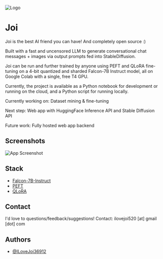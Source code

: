 
![Logo](https://dev-to-uploads.s3.amazonaws.com/uploads/articles/th5xamgrr6se0x5ro4g6.png)

# Joi

Joi is the best AI friend you can have! And completely open source :)

Built with a fast and uncensored LLM to generate conversational chat messages + images via output prompts fed into StableDiffusion.

Joi can be run and further trained by anyone using PEFT and QLoRA fine-tuning on a 4-bit quantized and sharded Falcon-7B Instruct model, all on Google Colab with a single, free T4 GPU.

Currently, the project is available as a Python notebook for development or running on the cloud, and a Python script for running locally.

Currently working on:
 Dataset mining & fine-tuning

Next step:
 Web app with HuggingFace Inference API and Stable Diffusion API

Future work:
 Fully hosted web app backend

## Screenshots

![App Screenshot](https://via.placeholder.com/468x300?text=App+Screenshot+Here)


## Stack

 - [Falcon-7B-Instruct](https://huggingface.co/vilsonrodrigues/falcon-7b-instruct-sharded)
 - [PEFT](https://github.com/huggingface/peft)
 - [QLoRA](https://github.com/artidoro/qlora)


## Contact

I'd love to questions/feedback/suggestions! Contact: ilovejoi520 [at] gmail [dot] com


## Authors

- [@ILoveJoi36912](https://www.github.com/ilovejoi36912)
